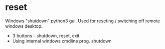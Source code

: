 reset
=====

Windows "shutdown" python3 gui. Used for reseting / switching off
remote windows desktop.

- 3 buttons - shutdown, reset, exit
- Using internal windows cmdline prog. shutdown